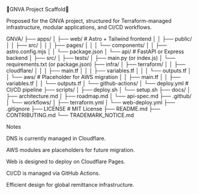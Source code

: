 
🚀GNVA Project Scaffold🚀

Proposed for the GNVA project, structured for Terraform-managed infrastructure, modular applications, and CI/CD workflows.

GNVA/
├── apps/
│   ├── web/                        # Astro + Tailwind frontend
│   │   ├── public/
│   │   ├── src/
│   │   │   ├── pages/
│   │   │   └── components/
│   │   ├── astro.config.mjs
│   │   └── package.json
│   └── api/                        # FastAPI or Express backend
│       ├── src/
│       ├── tests/
│       ├── main.py (or index.js)
│       └── requirements.txt (or package.json)
├── infra/
│   ├── terraform/
│   │   ├── cloudflare/
│   │   │   ├── main.tf
│   │   │   ├── variables.tf
│   │   │   └── outputs.tf
│   │   └── aws/                    # Placeholder for AWS migration
│   │       ├── main.tf
│   │       ├── variables.tf
│   │       └── outputs.tf
│   └── github-actions/
│       └── deploy.yml              # CI/CD pipeline
├── scripts/
│   ├── deploy.sh
│   └── setup.sh
├── docs/
│   ├── architecture.md
│   ├── roadmap.md
│   └── api-spec.md
├── .github/
│   └── workflows/
│       ├── terraform.yml
│       └── web-deploy.yml
├── .gitignore
├── LICENSE                         # MIT License
├── README.md
├── CONTRIBUTING.md
└── TRADEMARK_NOTICE.md

Notes

DNS is currently managed in Cloudflare.

AWS modules are placeholders for future migration.

Web is designed to deploy on Cloudflare Pages.

CI/CD is managed via GitHub Actions.

Efficient design for global remittance infrastructure.




